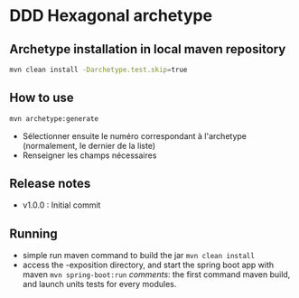 # DDD Hexagonal archetype

##  Archetype installation in local maven repository

```sh
mvn clean install -Darchetype.test.skip=true
```
## How to use
```sh
mvn archetype:generate
```

* Sélectionner ensuite le numéro correspondant à l'archetype (normalement, le dernier de la liste)
* Renseigner les champs nécessaires
  
## Release notes

- v1.0.0 : Initial commit

## Running

- simple run maven command to build the jar
`mvn clean install`
- access the -exposition directory, and start the spring boot app with maven 
`mvn spring-boot:run`
*comments*: the first command maven build, and launch units tests for every modules.

